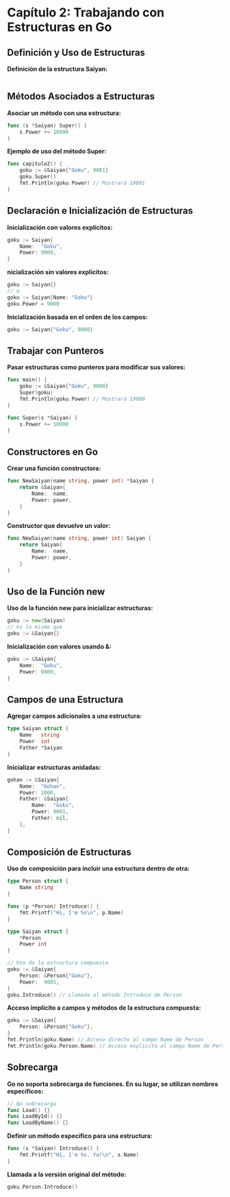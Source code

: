 # Capítulo 2: Trabajando con Estructuras en Go

## Definición y Uso de Estructuras

**Definición de la estructura Saiyan:**

```go

```

## Métodos Asociados a Estructuras

**Asociar un método con una estructura:**

```go
func (s *Saiyan) Super() {
    s.Power += 10000
}
```

**Ejemplo de uso del método Super:**

```go
func capitulo2() {
    goku := &Saiyan{"Goku", 9001}
    goku.Super()
    fmt.Println(goku.Power) // Mostrará 19001
}
```

## Declaración e Inicialización de Estructuras

**Inicialización con valores explícitos:**

```go
goku := Saiyan{
    Name:  "Goku",
    Power: 9000,
}
```

**nicialización sin valores explícitos:**

```go
goku := Saiyan{}
// o
goku := Saiyan{Name: "Goku"}
goku.Power = 9000
```

**Inicialización basada en el orden de los campos:**

```go
goku := Saiyan{"Goku", 9000}
```

## Trabajar con Punteros

**Pasar estructuras como punteros para modificar sus valores:**

```go
func main() {
    goku := &Saiyan{"Goku", 9000}
    Super(goku)
    fmt.Println(goku.Power) // Mostrará 19000
}

func Super(s *Saiyan) {
    s.Power += 10000
}
```

## Constructores en Go

**Crear una función constructora:**

```go
func NewSaiyan(name string, power int) *Saiyan {
    return &Saiyan{
        Name:  name,
        Power: power,
    }
}
```

**Constructor que devuelve un valor:**

```go
func NewSaiyan(name string, power int) Saiyan {
    return Saiyan{
        Name:  name,
        Power: power,
    }
}
```

## Uso de la Función new

**Uso de la función new para inicializar estructuras:**

```go
goku := new(Saiyan)
// es lo mismo que
goku := &Saiyan{}
```

**Inicialización con valores usando &:**

```go
goku := &Saiyan{
    Name:  "Goku",
    Power: 9000,
}
```

## Campos de una Estructura

**Agregar campos adicionales a una estructura:**

```go
type Saiyan struct {
    Name   string
    Power  int
    Father *Saiyan
}
```

**Inicializar estructuras anidadas:**

```go
gohan := &Saiyan{
    Name:  "Gohan",
    Power: 1000,
    Father: &Saiyan{
        Name:  "Goku",
        Power: 9001,
        Father: nil,
    },
}
```

## Composición de Estructuras

**Uso de composición para incluir una estructura dentro de otra:**

```go
type Person struct {
    Name string
}

func (p *Person) Introduce() {
    fmt.Printf("Hi, I'm %s\n", p.Name)
}

type Saiyan struct {
    *Person
    Power int
}

// Uso de la estructura compuesta
goku := &Saiyan{
    Person: &Person{"Goku"},
    Power:  9001,
}
goku.Introduce() // Llamada al método Introduce de Person
```

**Acceso implícito a campos y métodos de la estructura compuesta:**

```go
goku := &Saiyan{
    Person: &Person{"Goku"},
}
fmt.Println(goku.Name) // Acceso directo al campo Name de Person
fmt.Println(goku.Person.Name) // Acceso explícito al campo Name de Person
```

## Sobrecarga

**Go no soporta sobrecarga de funciones. En su lugar, se utilizan nombres específicos:**

```go
// No sobrecarga
func Load() {}
func LoadById() {}
func LoadByName() {}
```

**Definir un método específico para una estructura:**

```go
func (s *Saiyan) Introduce() {
    fmt.Printf("Hi, I'm %s. Ya!\n", s.Name)
}
```

**Llamada a la versión original del método:**

```go
goku.Person.Introduce()
```
